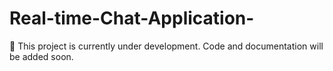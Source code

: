 # Real-time-Chat-Application-
🚧 This project is currently under development. Code and documentation will be added soon.
